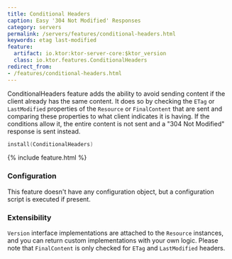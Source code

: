 ```yaml
---
title: Conditional Headers
caption: Easy '304 Not Modified' Responses
category: servers
permalink: /servers/features/conditional-headers.html
keywords: etag last-modified
feature:
  artifact: io.ktor:ktor-server-core:$ktor_version
  class: io.ktor.features.ConditionalHeaders
redirect_from:
- /features/conditional-headers.html
---
```


ConditionalHeaders feature adds the ability to avoid sending content if the client already has the same content. It does so by
checking the `ETag` or `LastModified` properties of the `Resource` or `FinalContent` that are sent and comparing these 
properties to what client indicates it is having. If the conditions allow it, the entire content is not sent and a
"304 Not Modified" response is sent instead. 

```kotlin
install(ConditionalHeaders)
```

{% include feature.html %}

### Configuration

This feature doesn't have any configuration object, but a configuration script is executed if present.

### Extensibility

`Version` interface implementations are attached to the `Resource` instances, and you can return custom implementations
with your own logic. Please note that `FinalContent` is only checked for `ETag` and `LastModified` headers.